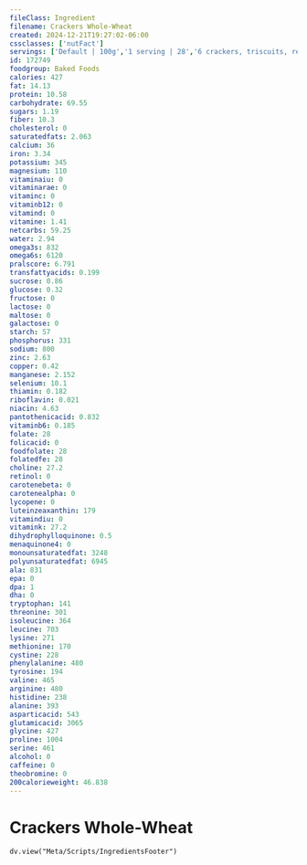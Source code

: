 ```yaml
---
fileClass: Ingredient
filename: Crackers Whole-Wheat
created: 2024-12-21T19:27:02-06:00
cssclasses: ['nutFact']
servings: ['Default | 100g','1 serving | 28','6 crackers, triscuits, regular size | 28','1 cracker | 4.6','1/2 oz | 14.2','1 cup, crushed | 94','10 triscuit bits | 10']
id: 172749
foodgroup: Baked Foods
calories: 427
fat: 14.13
protein: 10.58
carbohydrate: 69.55
sugars: 1.19
fiber: 10.3
cholesterol: 0
saturatedfats: 2.063
calcium: 36
iron: 3.34
potassium: 345
magnesium: 110
vitaminaiu: 0
vitaminarae: 0
vitaminc: 0
vitaminb12: 0
vitamind: 0
vitamine: 1.41
netcarbs: 59.25
water: 2.94
omega3s: 832
omega6s: 6120
pralscore: 6.791
transfattyacids: 0.199
sucrose: 0.86
glucose: 0.32
fructose: 0
lactose: 0
maltose: 0
galactose: 0
starch: 57
phosphorus: 331
sodium: 800
zinc: 2.63
copper: 0.42
manganese: 2.152
selenium: 10.1
thiamin: 0.182
riboflavin: 0.021
niacin: 4.63
pantothenicacid: 0.832
vitaminb6: 0.185
folate: 28
folicacid: 0
foodfolate: 28
folatedfe: 28
choline: 27.2
retinol: 0
carotenebeta: 0
carotenealpha: 0
lycopene: 0
luteinzeaxanthin: 179
vitamindiu: 0
vitamink: 27.2
dihydrophylloquinone: 0.5
menaquinone4: 0
monounsaturatedfat: 3248
polyunsaturatedfat: 6945
ala: 831
epa: 0
dpa: 1
dha: 0
tryptophan: 141
threonine: 301
isoleucine: 364
leucine: 703
lysine: 271
methionine: 170
cystine: 228
phenylalanine: 480
tyrosine: 194
valine: 465
arginine: 480
histidine: 238
alanine: 393
asparticacid: 543
glutamicacid: 3065
glycine: 427
proline: 1004
serine: 461
alcohol: 0
caffeine: 0
theobromine: 0
200calorieweight: 46.838
---
```


# Crackers Whole-Wheat

```dataviewjs
dv.view("Meta/Scripts/IngredientsFooter")
```